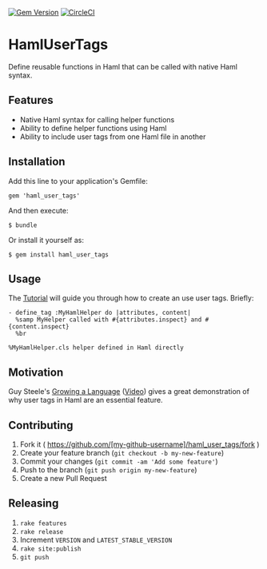 [![Gem Version](https://badge.fury.io/rb/haml_user_tags.svg)](https://badge.fury.io/rb/haml_user_tags)
[![CircleCI](https://circleci.com/gh/CGamesPlay/haml_user_tags/tree/master.svg?style=shield)](https://circleci.com/gh/CGamesPlay/haml_user_tags/tree/master)

# HamlUserTags

Define reusable functions in Haml that can be called with native Haml syntax.

## Features

- Native Haml syntax for calling helper functions
- Ability to define helper functions using Haml
- Ability to include user tags from one Haml file in another

## Installation

Add this line to your application's Gemfile:

    gem 'haml_user_tags'

And then execute:

    $ bundle

Or install it yourself as:

    $ gem install haml_user_tags

## Usage

The [Tutorial](http://cgamesplay.github.io/haml_user_tags/tutorial.html) will guide you through how to create an use user tags. Briefly:

```haml
- define_tag :MyHamlHelper do |attributes, content|
  %samp MyHelper called with #{attributes.inspect} and #{content.inspect}
  %br

%MyHamlHelper.cls helper defined in Haml directly
```

## Motivation

Guy Steele's [Growing a Language](http://www.cs.virginia.edu/~evans/cs655/readings/steele.pdf) ([Video](https://www.youtube.com/watch?v=_ahvzDzKdB0)) gives a great demonstration of why user tags in Haml are an essential feature.

## Contributing

1. Fork it ( https://github.com/[my-github-username]/haml_user_tags/fork )
2. Create your feature branch (`git checkout -b my-new-feature`)
3. Commit your changes (`git commit -am 'Add some feature'`)
4. Push to the branch (`git push origin my-new-feature`)
5. Create a new Pull Request

## Releasing

1. `rake features`
2. `rake release`
3. Increment `VERSION` and `LATEST_STABLE_VERSION`
3. `rake site:publish`
4. `git push`
